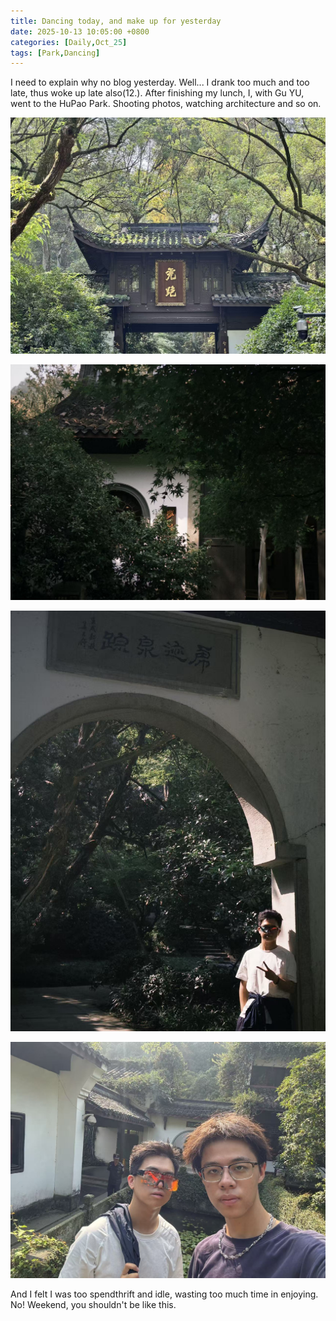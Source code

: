 ```yaml
---
title: Dancing today, and make up for yesterday
date: 2025-10-13 10:05:00 +0800
categories: [Daily,Oct_25]
tags: [Park,Dancing]
---
```


I need to explain why no blog yesterday. Well... I drank too much and too late, thus woke up late also(12.). After finishing my lunch, I, with Gu YU, went to the HuPao Park. Shooting photos, watching architecture and so on.

![](/assets/img/虎跑.jpg)

![](/assets/img/虎跑建筑.jpg)

![](/assets/img/虎跑人物01.jpg)

![](/assets/img/虎跑人物02.jpg)

And I felt I was too spendthrift and idle, wasting too much time in enjoying. No! Weekend, you shouldn't be like this.